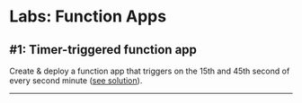 # Labs: Function Apps

## #1: Timer-triggered function app

Create & deploy a function app that triggers on the 15th and 45th second of every second minute ([see solution](../code-samples/function-app-timer/)).

-----
